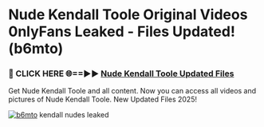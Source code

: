 # Nude Kendall Toole Original Videos 0nlyFans Leaked - Files Updated! (b6mto)

<h3>🔴 CLICK HERE 🌐==►► <a href="https://tinyurl.com/52m3yx9h" rel="nofollow">Nude Kendall Toole Updated Files</a></h3>

Get Nude Kendall Toole and all content. Now you can access all videos and pictures of Nude Kendall Toole. New Updated Files 2025!

[![b6mto](https://i.imgur.com/TnHtlc8.gif)](https://tinyurl.com/52m3yx9h)
kendall nudes leaked